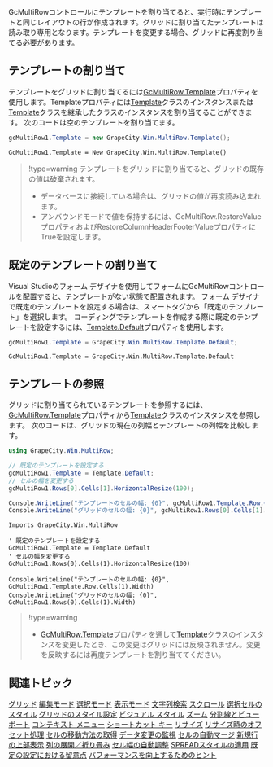 GcMultiRowコントロールにテンプレートを割り当てると、実行時にテンプレートと同じレイアウトの行が作成されます。グリッドに割り当てたテンプレートは読み取り専用となります。テンプレートを変更する場合、グリッドに再度割り当てる必要があります。

## テンプレートの割り当て

テンプレートをグリッドに割り当てるには[GcMultiRow.Template](gcdocsite__documentlink?toc-item-id=22016364-bc26-4208-b48b-5673c406d3d2)プロパティを使用します。Templateプロパティには[Template](gcdocsite__documentlink?toc-item-id=25d1d6c6-30e3-4461-8b5a-ca57fa4b1527)クラスのインスタンスまたは[Template](gcdocsite__documentlink?toc-item-id=25d1d6c6-30e3-4461-8b5a-ca57fa4b1527)クラスを継承したクラスのインスタンスを割り当てることができます。
次のコードは空のテンプレートを割り当てます。
```csharp
gcMultiRow1.Template = new GrapeCity.Win.MultiRow.Template();
```

```vbnet
GcMultiRow1.Template = New GrapeCity.Win.MultiRow.Template()
```
> !type=warning
> テンプレートをグリッドに割り当てると、グリッドの既存の値は破棄されます。
>
> * データベースに接続している場合は、グリッドの値が再度読み込まれます。
> * アンバウンドモードで値を保持するには、GcMultiRow.RestoreValueプロパティおよびRestoreColumnHeaderFooterValueプロパティにTrueを設定します。

## 既定のテンプレートの割り当て

Visual Studioのフォーム デザイナを使用してフォームにGcMultiRowコントロールを配置すると、テンプレートがない状態で配置されます。
フォーム デザイナで既定のテンプレートを設定する場合は、スマートタグから「既定のテンプレート」を選択します。
コーディングでテンプレートを作成する際に既定のテンプレートを設定するには、[Template.Default](gcdocsite__documentlink?toc-item-id=70bbd0e3-2e1e-4b1c-9b8f-52d06e49ae08)プロパティを使用します。
```csharp
gcMultiRow1.Template = GrapeCity.Win.MultiRow.Template.Default;
```

```vbnet
GcMultiRow1.Template = GrapeCity.Win.MultiRow.Template.Default
```

## テンプレートの参照

グリッドに割り当てられているテンプレートを参照するには、[GcMultiRow.Template](gcdocsite__documentlink?toc-item-id=22016364-bc26-4208-b48b-5673c406d3d2)プロパティから[Template](gcdocsite__documentlink?toc-item-id=25d1d6c6-30e3-4461-8b5a-ca57fa4b1527)クラスのインスタンスを参照します。
次のコードは、グリッドの現在の列幅とテンプレートの列幅を比較します。
```csharp
using GrapeCity.Win.MultiRow;

// 既定のテンプレートを設定する
gcMultiRow1.Template = Template.Default;
// セルの幅を変更する
gcMultiRow1.Rows[0].Cells[1].HorizontalResize(100);

Console.WriteLine("テンプレートのセルの幅: {0}", gcMultiRow1.Template.Row.Cells[1].Width);
Console.WriteLine("グリッドのセルの幅: {0}", gcMultiRow1.Rows[0].Cells[1].Width);
```

```vbnet
Imports GrapeCity.Win.MultiRow

' 既定のテンプレートを設定する 
GcMultiRow1.Template = Template.Default
' セルの幅を変更する 
GcMultiRow1.Rows(0).Cells(1).HorizontalResize(100)

Console.WriteLine("テンプレートのセルの幅: {0}", GcMultiRow1.Template.Row.Cells(1).Width)
Console.WriteLine("グリッドのセルの幅: {0}", GcMultiRow1.Rows(0).Cells(1).Width)
```
> !type=warning
>
> * [GcMultiRow.Template](gcdocsite__documentlink?toc-item-id=22016364-bc26-4208-b48b-5673c406d3d2)プロパティを通して[Template](gcdocsite__documentlink?toc-item-id=25d1d6c6-30e3-4461-8b5a-ca57fa4b1527)クラスのインスタンスを変更したとき、この変更はグリッドには反映されません。変更を反映するには再度テンプレートを割り当ててください。

## 関連トピック

[グリッド](gcdocsite__documentlink?toc-item-id=87ec6429-c3b9-4564-923f-f7c943ce00b9)
[編集モード](gcdocsite__documentlink?toc-item-id=1cd87acc-bf66-4bf7-bf75-b61800b830fb)
[選択モード](gcdocsite__documentlink?toc-item-id=05e1230b-6129-43d3-aa78-5b2cbf48ccba)
[表示モード](gcdocsite__documentlink?toc-item-id=e56c66d1-0481-4f06-a48c-d3c4d03893ef)
[文字列検索](gcdocsite__documentlink?toc-item-id=3b578791-7908-4795-8e61-b9f1e7339d21)
[スクロール](gcdocsite__documentlink?toc-item-id=2647ada3-b90d-4823-adf7-4fa4ef083123)
[選択セルのスタイル](gcdocsite__documentlink?toc-item-id=e04576cc-5bac-410c-9335-0dda134c922f)
[グリッドのスタイル設定](gcdocsite__documentlink?toc-item-id=77b3a184-61f9-4c3b-967b-dbb6f103acf0)
[ビジュアル スタイル](gcdocsite__documentlink?toc-item-id=860edbe2-0af7-4e60-876e-89187c42d483)
[ズーム](gcdocsite__documentlink?toc-item-id=d83eab82-185e-49f9-88b0-0fd8379d92b6)
[分割線とビューポート](gcdocsite__documentlink?toc-item-id=09f1eccf-76eb-4979-ac29-c97731b2357d)
[コンテキスト メニュー](gcdocsite__documentlink?toc-item-id=cbf794e7-3362-41e9-b625-bd3e8130611b)
[ショートカット キー](gcdocsite__documentlink?toc-item-id=9cdbb6ad-e84e-441f-8f3f-ddd78af7b429)
[リサイズ](gcdocsite__documentlink?toc-item-id=4657f508-867c-455c-81b4-858e8f1d18d7)
[リサイズ時のオフセット処理](gcdocsite__documentlink?toc-item-id=e7471d46-a6b0-47fe-982d-8d4b7561d4e3)
[セルの移動方法の取得](gcdocsite__documentlink?toc-item-id=f3a0271e-fbeb-46ba-aa76-b99352d3e55c)
[データ変更の監視](gcdocsite__documentlink?toc-item-id=1aac18ae-c27c-46f5-bfec-e5872e7d2d1b)
[セルの自動マージ](gcdocsite__documentlink?toc-item-id=1d1e19b2-4282-48a3-ad92-603f73b3cc38)
[新規行の上部表示](gcdocsite__documentlink?toc-item-id=881b6d3e-e4d3-4271-b874-a972e9aef2c8)
[列の展開／折り畳み](gcdocsite__documentlink?toc-item-id=421066a5-9bfa-427f-a980-245ff290f1af)
[セル幅の自動調整](gcdocsite__documentlink?toc-item-id=0fb2df6a-d9df-47d2-8ae9-50185f2c488d)
[SPREADスタイルの適用](gcdocsite__documentlink?toc-item-id=9d7078b7-c6b3-420b-a282-9d08e8135b48)
[既定の設定における留意点](gcdocsite__documentlink?toc-item-id=707e6129-7446-4ccf-9b4b-574225dc0b02)
[パフォーマンスを向上するためのヒント](gcdocsite__documentlink?toc-item-id=78fbc71a-7acb-4af3-ae37-953454f8dece)